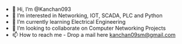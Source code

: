 - 👋 Hi, I’m @Kanchan093
- 👀 I’m interested in Networking, IOT, SCADA, PLC and Python 
- 🌱 I’m currently learning Electrical Engineering 
- 💞️ I’m looking to collaborate on Computer Networking Projects
- 📫 How to reach me - Drop a mail here kanchan09sm@gmail.com 
  

<!---
Kanchan093/Kanchan093 is a ✨ special ✨ repository because its `README.md` (this file) appears on your GitHub profile.
You can click the Preview link to take a look at your changes.
--->
